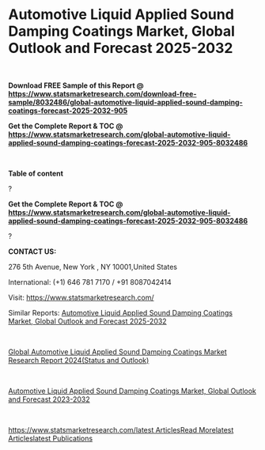 <h1>Automotive Liquid Applied Sound Damping Coatings Market, Global Outlook and Forecast 2025-2032</h1><br/><p><strong>Download FREE Sample of this Report @ <a href="https://www.statsmarketresearch.com/download-free-sample/8032486/global-automotive-liquid-applied-sound-damping-coatings-forecast-2025-2032-905">https://www.statsmarketresearch.com/download-free-sample/8032486/global-automotive-liquid-applied-sound-damping-coatings-forecast-2025-2032-905</a></strong></p>
 
 
 
 <div><b>Get the Complete Report & TOC @ <a href="https://www.statsmarketresearch.com/global-automotive-liquid-applied-sound-damping-coatings-forecast-2025-2032-905-8032486">https://www.statsmarketresearch.com/global-automotive-liquid-applied-sound-damping-coatings-forecast-2025-2032-905-8032486</a></b></div>
 
 
 
 <p><br />
 
 <b>Table of content</b></p>
 
 
 
 <p>? </p>
 
 
 
 <div><b>Get the Complete Report & TOC @ <a href="https://www.statsmarketresearch.com/global-automotive-liquid-applied-sound-damping-coatings-forecast-2025-2032-905-8032486">https://www.statsmarketresearch.com/global-automotive-liquid-applied-sound-damping-coatings-forecast-2025-2032-905-8032486</a></b></div>
 
 
 
 <p>? </p>
 
 
 
 <p><b>CONTACT US:</b><br />
 
 276 5th Avenue, New York , NY 10001,United States<br />
 
 International: (+1) 646 781 7170 / +91 8087042414<br />
 
 Visit: <a href="https://www.statsmarketresearch.com/">https://www.statsmarketresearch.com/</a><br />
 
 Similar Reports: <a href="https://www.statsmarketresearch.com/global-automotive-liquid-applied-sound-damping-coatings-forecast-2025-2032-905-8032486">Automotive Liquid Applied Sound Damping Coatings Market, Global Outlook and Forecast 2025-2032</a><br />
 
 <br />
 
 <a href="https://www.statsmarketresearch.com/global-automotive-liquid-applied-sound-damping-coatings-forecast-2025-2032-905-8032486">Global Automotive Liquid Applied Sound Damping Coatings Market Research Report 2024(Status and Outlook)</a><br />
 
 <br />
 
 <a href="https://www.statsmarketresearch.com/global-automotive-liquid-applied-sound-damping-coatings-forecast-2025-2032-905-8032486">Automotive Liquid Applied Sound Damping Coatings Market, Global Outlook and Forecast 2023-2032</a><br />
 
 <br />
 
 <a href="https://gyeongbokgung.com">https://www.statsmarketresearch.com/</a><a href="https://hallyeomaritime.com">latest Articles</a><a href="https://jingwansa.com">Read More</a><a href="https://nguoiviet.jp/">latest Articles</a><a href="https://www.intelmarketresearch.com/">latest Publications</a></p>